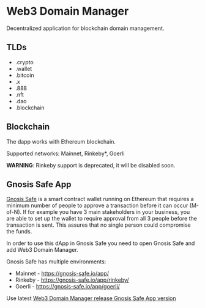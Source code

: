 # Web3 Domain Manager

Decentralized application for blockchain domain management.

## TLDs
- .crypto
- .wallet
- .bitcoin
- .x
- .888
- .nft
- .dao
- .blockchain

## Blockchain
The dapp works with Ethereum blockchain.

Supported networks: Mainnet, Rinkeby*, Goerli

**WARNING**: Rinkeby support is deprecated, it will be disabled soon.

## Gnosis Safe App
[Gnosis Safe](https://gnosis-safe.io/) is a smart contract wallet running on Ethereum that requires a minimum number of people to approve a transaction before it can occur (M-of-N). If for example you have 3 main stakeholders in your business, you are able to set up the wallet to require approval from all 3 people before the transaction is sent. This assures that no single person could compromise the funds.

In order to use this dApp in Gnosis Safe you need to open Gnosis Safe and add Web3 Domain Manager.

Gnosis Safe has multiple environments:
 - Mainnet - https://gnosis-safe.io/app/
 - Rinkeby - https://gnosis-safe.io/app/rinkeby/
 - Goerli - https://gnosis-safe.io/app/goerli/

Use latest [Web3 Domain Manager release Gnosis Safe App version](https://github.com/aquiladev/web3-domain-manager/releases/latest)
